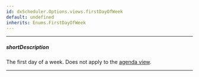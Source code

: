 ```yaml
---
id: dxScheduler.Options.views.firstDayOfWeek
default: undefined
inherits: Enums.FirstDayOfWeek
---
```

---
##### shortDescription
The first day of a week. Does not apply to the [agenda view](/concepts/05%20UI%20Components/Scheduler/060%20Views/010%20View%20Types/050%20Agenda%20View.md '/Documentation/Guide/UI_Components/Scheduler/Views/View_Types/#Agenda_View').

---
<!-- Description goes here -->